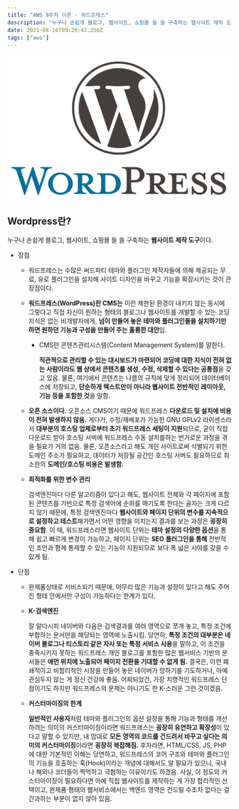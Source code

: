 ```yaml
---
title: "AWS 9주차 이론 - 워드프레스"
description: "누구나 손쉽게 블로그, 웹사이트, 쇼핑몰 들 을 구축하는 웹사이트 제작 도구이다.장점워드프레스는 수많은 써드파티 테마와 플러그인 제작자들에 의해 제공되는 무료, 유로 플러그인을 설치해 사이트 디자인을 바꾸고 기능을 확장시키는 것이 큰 장점이다.워드프레스(WordPres"
date: 2021-08-16T09:29:42.256Z
tags: ["aws"]
---
```

![](../images/eb28ae4d-0ffd-421b-8276-f7b5b144352c-image.png)

## Wordpress란?

누구나 손쉽게 블로그, 웹사이트, 쇼핑몰 들 을 구축하는 **웹사이트 제작 도구**이다.



- 장점

  - 워드프레스는 수많은 써드파티 테마와 플러그인 제작자들에 의해 제공되는 무료, 유로 플러그인을 설치해 사이트 디자인을 바꾸고 기능을 확장시키는 것이 큰 장점이다.

  - **워드프레스(WordPress)란 CMS는** 이런 제한된 환경이 내키지 않는 동시에 그렇다고 직접 자신이 원하는 형태의 블로그나 웹사이트를 개발할 수 있는 코딩 지식은 없는 비개발자에게, **넘이 만들어 놓은 테마와 플러그인들을 설치하기만 하면 원하던 기능과 구성을 만들어 주는 훌륭한 대안**임.

    - CMS란 콘텐츠관리시스템(Content Management System)를 말한다.

      **직관적으로 관리할 수 있는 대시보드가 마련되어 코딩에 대한 지식이 전혀 없는 사람이라도 웹 상에서 콘텐츠를 생성, 수정, 삭제할 수 있다는 공통점**을 갖고 있음. 물론, 여기에서 콘텐츠는 나름의 규칙에 맞게 정리되어 데이터베이스에 저장되고, **단순하게 텍스트만이 아니라 웹사이트 전반적인 레이아웃, 기능 등을 포함한 것**을 말함.

  - **오픈 소스이다.**
    오픈소스 CMS이기 때문에 워드프레스 **다운로드 및 설치에 비용이 전혀 발생하지 않음.** 게다가, 수정/재배포가 가능한 GNU GPLv2 라이센스라서 **대부분의 호스팅 업체로부터 초기 워드프레스 세팅이 지원**되므로, 굳이 직접 다운로드 받아 호스팅 서버에 워드프레스 수동 설치를하는 번거로운 과정을 겪을 필요가 거의 없음. 물론, 오픈소스라고 해도 개인 사이트로써 식별되기 위한 도메인 주소가 필요하고, 데이터가 저장될 공간인 호스팅 서버도 필요하므로 최소한의 **도메인/호스팅 비용은 발생함.**

  - **최적화를 위한 변수 관리**

    검색엔진마다 다른 알고리즘이 있다고 해도, 웹사이트 전체와 각 페이지에 포함된 콘텐츠를 기반으로 특정 검색어에 순위를 매기도록 한다는 골자는 크게 다르지 않기 때문에, 특정 검색엔진마다 **웹사이트와 페이지 단위의 변수를 지속적으로 설정하고 테스트**해가면서 어떤 영향을 미치는지 결과를 보는 과정은 **굉장히 중요함**. 이 때, 워드프레스라면 웹사이트 단위는 **테마 설정의 다양한 옵션**을 통해 쉽고 빠르게 변경이 가능하고, 페이지 단위는 **SEO 플러그인을 통해** 전반적인 조언과 함께 통제할 수 있는 기능이 지원되므로 보다 폭 넓은 시야를 갖을 수 있게 됨.



- 단점

  - 완제품상태로 서비스되기 때문에, 아무리 많은 기능과 설정이 있다고 해도 주어진 형태 안에서만 구성이 가능하다는 한계가 있다.

  - **K-검색엔진**

    잘 알다시피 네이버와 다음은 검색결과를 여러 영역으로 쪼개 놓고, 특정 조건에 부합하는 문서만을 해당되는 영역에 노출시킴. 당연히, **특정 조건의 대부분은 네이버 블로그나 티스토리 같은 자사 또는 특정 서비스 사용**을 말하고, 이 조건을 충족시키지 못하는 워드프레스 개인 블로그를 포함한 많은 웹서비스 기반의 문서들은 **애먼 위치에 노출되어 페이지 전환을 기대할 수 없게 됨.** 결국은, 이런 폐쇄적이고 비합리적인 시장을 만들어 놓은 네이버가 망하기를 기도하거나, 아예 관심두지 않는 게 정신 건강에 좋음. 어찌되었건, 가장 치명적인 워드프레스 단점이기도 하지만 워드프레스의 문제는 아니기도 한 K-스러운 그런 것이겠음.

  - **커스터마이징의 한계**

    **일반적인 사용자**처럼 테마와 플러그인의 옵션 설정을 통해 기능과 형태를 개선하려는 의미의 커스터마이징이라면 워드프레스는 **굉장히 유연하고 확장성**이 있다고 말할 수 있지만, 내 맘대로 **모든 영역의 코드를 건드려서 바꾸고 싶다는 의미의 커스터마이징**이라면 **굉장히 복잡해짐.** 후자라면, HTML/CSS, JS, PHP에 대한 기본적인 이해는 당연하고, 워드프레스의 코어 구조와 테마와 플러그인의 기능을 호출하는 훅(Hook)이라는 개념에 대해서도 알 필요가 있으니, 국내나 해외나 코더들이 찍먹하고 극혐하는 이유이기도 하겠음. 사실, 이 정도의 커스터마이징이 필요하다면 아예 직접 웹사이트를 제작하는 게 가장 합리적인 선택이고, 완제품 형태의 웹서비스에서는 백엔드 영역은 건드릴 수조차 없다는 걸 간과하는 부분이 없지 않아 있음.










